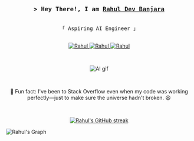 <!-- Intro  -->
<h3 align="center">
    <samp>&gt; Hey There!, I am
        <b><a target="_blank" href="#">Rahul Dev Banjara</a></b>
    </samp>
</h3>

<p align="center">
    <samp>
        <br>
        「 Aspiring AI Engineer 」
        <br/>
        <br>
    </samp>
</p>

<p align="center">
    <a href="https://www.linkedin.com/in/devrahulbanjara/" target="_blank">
        <img src="https://img.shields.io/badge/LinkedIn-0077B5?style=for-the-badge&logo=linkedin&logoColor=white"
            alt="Rahul" />
    </a>
    <a href="https://www.instagram.com/devrahulbanjara/" target="_blank">
        <img src="https://img.shields.io/badge/Instagram-fe4164?style=for-the-badge&logo=instagram&logoColor=white"
            alt="Rahul" />
    </a>
    <a href="https://www.facebook.com/devrahulbanjara/" target="_blank">
        <img src="https://img.shields.io/badge/Facebook-20BEFF?&style=for-the-badge&logo=facebook&logoColor=white"
            alt="Rahul" />
    </a>
</p>
<br />

<!-- About Section -->
<p align="center">
  <img src="https://miro.medium.com/v2/resize:fit:640/1*ZS7xxm9jkGIcRnH3QKs02g.gif" alt="AI gif" />
</p>

<br />
<p align="center"> 🍉 Fun fact: I've been to Stack Overflow even when my code was working perfectly—just to make sure the universe hadn't broken. 😆</p>

<br />


<p align="center">
    <a href="https://github.com/devrahulbanjara/">
        <img src="https://github-readme-streak-stats.herokuapp.com/?user=devrahulbanjara&theme=radical&border=7F3FBF&background=0D1117"
            alt="Rahul's GitHub streak" />
    </a>
</p>


![Rahul's Graph](https://github-readme-activity-graph.vercel.app/graph?username=devrahulbanjara&custom&bg_color=0D1117&color=7F3FBF&line=7F3FBF&point=7F3FBF&area_color=FFFFFF&title_color=FFFFFF&area=true)
